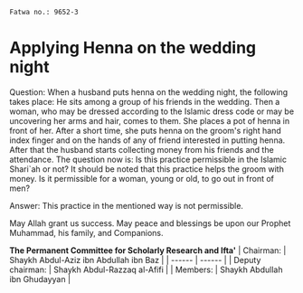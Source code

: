 
```
Fatwa no.: 9652-3
```

# Applying Henna on the wedding night

Question: 
When a husband puts henna on the wedding night, the following takes place: He sits among a group of his friends in the wedding. Then a woman, who may be dressed according to the Islamic dress code or may be uncovering her arms and hair, comes to them. She places a pot of henna in front of her. After a short time, she puts henna on the groom's right hand index finger and on the hands of any of friend interested in putting henna. After that the husband starts collecting money from his friends and the attendance. The question now is: Is this practice permissible in the Islamic Shari`ah or not? It should be noted that this practice helps the groom with money. Is it permissible for a woman, young or old, to go out in front of men?  

Answer: 
This practice in the mentioned way is not permissible.

May Allah grant us success. May peace and blessings be upon our Prophet Muhammad, his family, and Companions. 

**The Permanent Committee for Scholarly Research and Ifta'** 
| Chairman: | Shaykh Abdul-Aziz ibn Abdullah ibn Baz |
| ------ | ------ |
| Deputy chairman: | Shaykh Abdul-Razzaq al-Afifi |
| Members: | Shaykh Abdullah ibn Ghudayyan |

[Source]: <https://www.alifta.gov.sa/En/IftaContents/PermanentCommitee/Pages/FatawaDetails.aspx?cultStr=en&View=Page&PageID=7229&PageNo=1&BookID=7>
[Alifta official website]: <https://www.alifta.gov.sa>

[Instagram]: <https://instagram.com/Alsalafiyyah>
[Email]: <alsalafiyyah@icloud.com>

